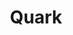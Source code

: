 ---
title: Quark
layout: default
nav_order: 4
parent: Shader Repositories
has_toc: true
has_children: true
---